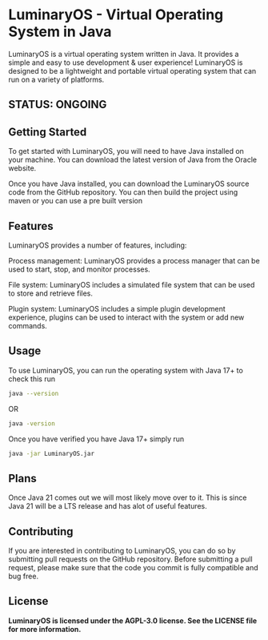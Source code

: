 # LuminaryOS - Virtual Operating System in Java
LuminaryOS is a virtual operating system written in Java. It provides a simple and easy to use development & user experience! LuminaryOS is designed to be a lightweight and portable virtual operating system that can run on a variety of platforms.

## STATUS: ONGOING
## Getting Started
To get started with LuminaryOS, you will need to have Java installed on your machine. You can download the latest version of Java from the Oracle website.

Once you have Java installed, you can download the LuminaryOS source code from the GitHub repository. You can then build the project using maven or you can use a pre built version

## Features
LuminaryOS provides a number of features, including:

Process management: LuminaryOS provides a process manager that can be used to start, stop, and monitor processes.


File system: LuminaryOS includes a simulated file system that can be used to store and retrieve files.

Plugin system: LuminaryOS includes a simple plugin development experience, plugins can be used to interact with the system or add new commands.

## Usage
To use LuminaryOS, you can run the operating system with Java 17+
to check this run
```bash
java --version
``` 
OR 
```bash
java -version
``` 

Once you have verified you have Java 17+ simply run 
```bash
java -jar LuminaryOS.jar
```
## Plans
Once Java 21 comes out we will most likely move over to it. This is since Java 21 will be a LTS release and has alot of useful features. 
## Contributing
If you are interested in contributing to LuminaryOS, you can do so by submitting pull requests on the GitHub repository. Before submitting a pull request, please make sure that the code you commit is fully compatible and bug free.
<b>
## License
LuminaryOS is licensed under the AGPL-3.0 license. See the LICENSE file for more information.
</b>
